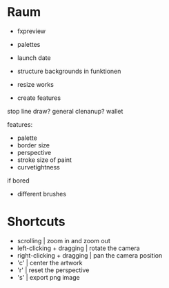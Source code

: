 # Raum

* fxpreview
* palettes
* launch date

* structure backgrounds in funktionen

* resize works
* create features

stop line draw?
general clenanup?
wallet


features:
* palette
* border size
* perspective
* stroke size of paint
* curvetightness

if bored
* different brushes


# Shortcuts

* scrolling | zoom in and zoom out 
* left-clicking + dragging | rotate the camera
* right-clicking + dragging | pan the camera position
* 'c' | center the artwork
* 'r' | reset the perspective
* 's' | export png image



